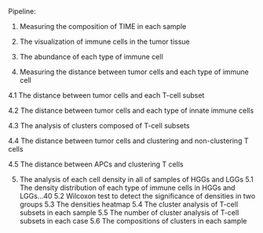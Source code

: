 Pipeline:
1. Measuring the composition of TIME in each sample

2. The visualization of immune cells in the tumor tissue

3. The abundance of each type of immune cell

4. Measuring the distance between tumor cells and each type of immune cell

4.1  The distance between tumor cells and each T-cell subset
  
4.2  The distance between tumor cells and each type of innate immune cells

4.3  The analysis of clusters composed of T-cell subsets

4.4  The distance between tumor cells and clustering and non-clustering T cells

4.5  The distance between APCs and clustering T cells
  
5. The analysis of each cell density in all of samples of HGGs and LGGs
5.1  The density distribution of each type of immune cells in HGGs and LGGs...40
5.2  Wilcoxon test to detect the significance of densities in two groups
5.3  The densities heatmap
5.4  The cluster analysis of T-cell subsets in each sample
5.5  The number of cluster analysis of T-cell subsets in each case
5.6  The compositions of clusters in each sample
